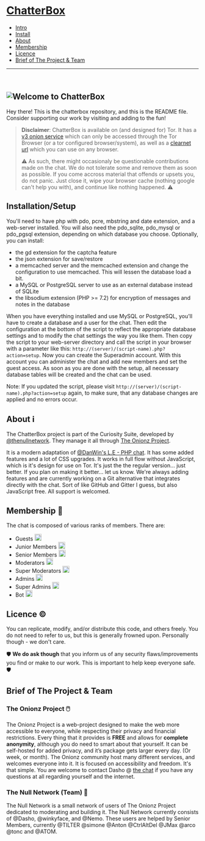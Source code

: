 
# [ChatterBox](https://chat.onionz.dev)

 - [Intro](#weco)
 - [Install](#installationsetup)
 - [About](#about-information_source)
 - [Membership](#membership-beginner)
 - [Licence](#licence-copyright)
 - [Brief of The Project & Team](#brief-of-the-project--team)
 
---
<div id="weco">&nbsp;</div>

![Welcome to ChatterBox](https://chat.onionz.dev/pngs/weco.png)
---

Hey there! This is the chatterbox repository, and this is the README file. Consider supporting our work by visiting and adding to the fun!

>**Disclaimer**: ChatterBox is available on (and designed for) Tor. It has a [v3 onion service](http://cboxkuuxrtulkkxhod2pxo3la25tztcp4cdjmc75wc5airqqliq2srad.onion/) which can only be accessed through the Tor Browser (or a tor configured browser/system), as well as a [clearnet url](https://chat.onionz.dev/) which you can use on any browser.
>
>:warning: As such, there might occasionaly be questionable contributions made on the chat. We do not tolerate some and remove them as soon as possible. If you come accross material that offends or upsets you, do not panic. Just close it, wipe your browser cache (nothing google can't help you with), and continue like nothing happened. :warning:

## Installation/Setup
You'll need to have php with pdo, pcre, mbstring and date extension, and a web-server installed. You will also need the pdo_sqlite, pdo_mysql or pdo_pgsql extension, depending on which database you choose. Optionally, you can install:
 - the gd extension for the captcha feature
 - the json extension for save/restore
 - a memcached server and the memcached extension and change the configuration to use memcached. This will lessen the database load a bit.
 - a MySQL or PostgreSQL server to use as an external database instead of SQLite
 - the libsodium extension (PHP >= 7.2) for encryption of messages and notes in the database
 
When you have everything installed and use MySQL or PostgreSQL, you'll have to create a database and a user for the chat. Then edit the configuration at the bottom of the script to reflect the appropriate database settings and to modify the chat settings the way you like them. Then copy the script to your web-server directory and call the script in your browser with a parameter like this: `http://(server)/(script-name).php?action=setup`. Now you can create the Superadmin account. With this account you can administer the chat and add new members and set the guest access. As soon as you are done with the setup, all necessary database tables will be created and the chat can be used.

Note: If you updated the script, please visit `http://(server)/(script-name).php?action=setup` again, to make sure, that any database changes are applied and no errors occur.

## About :information_source:
The ChatterBox project is part of the Curiosity Suite, developed by [@thenullnetwork](https://thenullnetwork.github.io). They manage it all through [The Onionz Project](https://onionz.dev).

It is a modern adaptation of [@DanWin's L.E - PHP chat](https://github.com/DanWin/le-chat-php). It has some added features and a lot of CSS upgrades. It works in full flow without JavaScript, which is it's design for use on Tor. It's just the the regular version... just better. If you plan on making it better... let us know. We're always adding features and are currently working on a Git alternative that integrates directly with the chat. Sort of like GitHub and Gitter I guess, but also JavaScript free. All support is welcomed.

## Membership :beginner:
The chat is composed of various ranks of members. There are:
 - Guests <img src="https://chat.onionz.dev/rank/gues.png"  width="18px"/>
 - Junior Members <img src="https://cha.onionz.dev/rank/jmem.png"  width="18px"/>
 - Senior Members <img src="https://chat.onionz.dev/rank/smem.png"  width="18px"/>
 - Moderators <img src="https://chat.onionz.dev/rank/rmod.png"  width="18px"/>
 - Super Moderators <img src="https://chat.onionz.dev/rank/smod.png"  width="18px"/>
 - Admins <img src="https://chat.onionz.dev/rank/radm.png"  width="18px"/>
 - Super Admins <img src="https://chat.onionz.dev/rank/sadm.png"  width="18px"/>
 - Bot <img src="https://chat.onionz.dev/rank/boom.png"  width="18px"/>


## Licence :copyright:
You can replicate, modify, and/or distribute this code, and others freely. You do not need to refer to us, but this is generally frowned upon. Personally though - we don't care.

:shield: **We do ask though** that you inform us of any security flaws/improvements you find or make to our work. This is important to help keep everyone safe. :shield:

## Brief of The Project & Team
### The Onionz Project :computer_mouse:
The Onionz Project is a web-project designed to make the web more accessible to everyone, while respecting their privacy and financial restrictions. Every thing that it provides is **FREE** and allows for **complete anonymity**, although you do need to smart about that yourself. It can be self-hosted for added privacy, and it’s package gets larger every day. (Or week, or month). The Onionz community host many different services, and welcomes everyone into it. It is focused on accessibility and freedom. It's that simple. You are welcome to contact Dasho @  [the chat](https://chat.onionz.dev/)  if you have any questions at all regarding yourself and the internet.

### The Null Network (Team) :busts_in_silhouette:

The Null Network is a small network of users of The Onionz Project dedicated to moderating and building it. The Null Network currently consists of @Dasho, @winkyface, and @Nemo. These users are helped by Senior Members, currently @TILTER @simone @Anton @CtrlAltDel @JMax @arco @tonc and  @ATOM.
